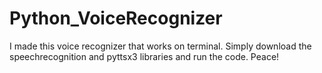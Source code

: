 # Python_VoiceRecognizer
I made this voice recognizer that works on terminal. Simply download the speechrecognition and pyttsx3 libraries and run the code. Peace!
